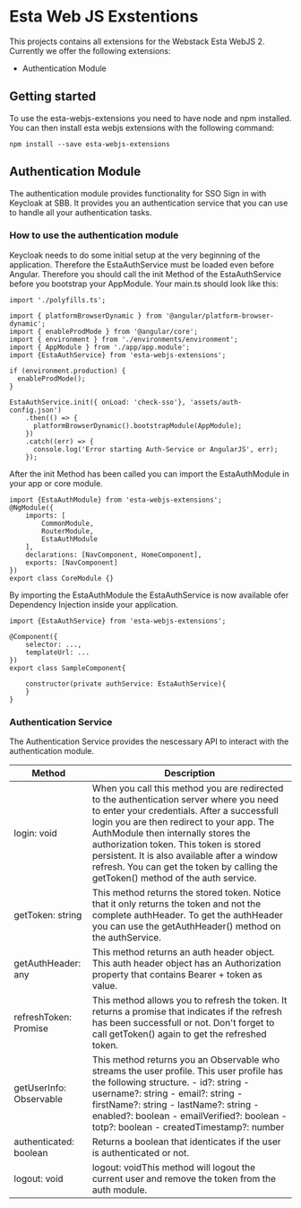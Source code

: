 # Esta Web JS Exstentions
This projects contains all extensions for the Webstack Esta WebJS 2.
Currently we offer the following extensions:
- Authentication Module

## Getting started
To use the esta-webjs-extensions you need to have node and npm installed.
You can then install esta webjs extensions with the following command:

```
npm install --save esta-webjs-extensions
```

## Authentication Module

The authentication module provides functionality for SSO Sign in
with Keycloak at SBB. It provides you an authentication service that you
can use to handle all your authentication tasks.

### How to use the authentication module

Keycloak needs to do some initial setup at the very beginning of the application.
Therefore the EstaAuthService must be loaded even before Angular. Therefore
you should call the init Method of the EstaAuthService before you bootstrap
your AppModule. Your main.ts should look like this:

```
import './polyfills.ts';

import { platformBrowserDynamic } from '@angular/platform-browser-dynamic';
import { enableProdMode } from '@angular/core';
import { environment } from './environments/environment';
import { AppModule } from './app/app.module';
import {EstaAuthService} from 'esta-webjs-extensions';

if (environment.production) {
  enableProdMode();
}

EstaAuthService.init({ onLoad: 'check-sso'}, 'assets/auth-config.json')
    .then(() => {
      platformBrowserDynamic().bootstrapModule(AppModule);
    })
    .catch((err) => {
      console.log('Error starting Auth-Service or AngularJS', err);
    });
```

After the init Method has been called you can import the EstaAuthModule
in your app or core module.

```
import {EstaAuthModule} from 'esta-webjs-extensions';
@NgModule({
    imports: [
        CommonModule,
        RouterModule,
        EstaAuthModule
    ],
    declarations: [NavComponent, HomeComponent],
    exports: [NavComponent]
})
export class CoreModule {}
```

By importing the EstaAuthModule the EstaAuthService is now available ofer
Dependency Injection inside your application.
```
import {EstaAuthService} from 'esta-webjs-extensions';

@Component({
    selector: ...,
    templateUrl: ...
})
export class SampleComponent{

    constructor(private authService: EstaAuthService){
    }
}
```

### Authentication Service
The Authentication Service provides the nescessary API to interact with
the authentication module.

| Method                                   	| Description                                                                                                                                                                                                                                                                                                                                                                                                 	|
|------------------------------------------	|-------------------------------------------------------------------------------------------------------------------------------------------------------------------------------------------------------------------------------------------------------------------------------------------------------------------------------------------------------------------------------------------------------------	|
| login: void                              	| When you call this method you are redirected to the authentication server where you need to enter your credentials. After a successfull login you are then redirect to your app. The AuthModule then internally stores the authorization token. This token is stored persistent. It is also available after a window refresh. You can get the token by calling the getToken() method of the auth service.   	|
| getToken: string                         	| This method returns the stored token. Notice that it only returns the token and not the complete authHeader. To get the authHeader you can use the getAuthHeader() method on the authService.                                                                                                                                                                                                               	|
| getAuthHeader: any                       	| This method returns an auth header object. This auth header object has an Authorization property that contains Bearer + token as value.                                                                                                                                                                                                                                                                     	|
| refreshToken: Promise<boolean>           	| This method allows you to refresh the token. It returns a promise that indicates if the refresh has been successfull or not. Don't forget to call getToken() again to get the refreshed token.                                                                                                                                                                                                              	|
| getUserInfo: Observable<KeycloakProfile> 	| This method returns you an Observable who streams the user profile. This user profile has the following structure. - id?: string - username?: string - email?: string - firstName?: string - lastName?: string - enabled?: boolean - emailVerified?: boolean - totp?: boolean - createdTimestamp?: number                                                                                                   	|
| authenticated: boolean                   	| Returns a boolean that identicates if the user is authenticated or not.                                                                                                                                                                                                                                                                                                                                     	|
| logout: void                             	| logout: voidThis method will logout the current user and remove the token from the auth module.                                                                                                                                                                                                                                                                                                             	|

